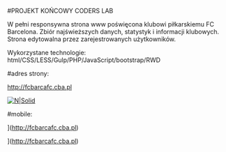 #PROJEKT KOŃCOWY CODERS LAB

W pełni responsywna strona www poświęcona klubowi
piłkarskiemu FC Barcelona. Zbiór najświeższych danych,
statystyk i informacji klubowych. Strona edytowalna przez
zarejestrowanych użytkowników.

Wykorzystane technologie:
html/CSS/LESS/Gulp/PHP/JavaScript/bootstrap/RWD

#adres strony:

http://fcbarcafc.cba.pl

[![N|Solid](http://fcbarcafc.cba.pl/screen.png)](http://fcbarcafc.cba.pl)

#mobile:

[](http://fcbarcafc.cba.pl/screen-mobile.png)](http://fcbarcafc.cba.pl)

[](http://fcbarcafc.cba.pl/screen-mobile2.png)](http://fcbarcafc.cba.pl)


